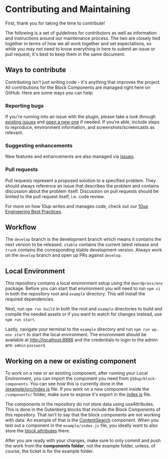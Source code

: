 # Contributing and Maintaining

First, thank you for taking the time to contribute!

The following is a set of guidelines for contributors as well as information and instructions around our maintenance process. The two are closely tied together in terms of how we all work together and set expectations, so while you may not need to know everything in here to submit an issue or pull request, it's best to keep them in the same document.

## Ways to contribute

Contributing isn't just writing code - it's anything that improves the project. All contributions for the Block Components are managed right here on GitHub. Here are some ways you can help:

### Reporting bugs

If you're running into an issue with the plugin, please take a look through [existing issues](https://github.com/10up/block-components/issues) and [open a new one](https://github.com/10up/block-components/issues/new) if needed. If you're able, include steps to reproduce, environment information, and screenshots/screencasts as relevant.

### Suggesting enhancements

New features and enhancements are also managed via [issues](https://github.com/10up/block-components/issues).

### Pull requests

Pull requests represent a proposed solution to a specified problem. They should always reference an issue that describes the problem and contains discussion about the problem itself. Discussion on pull requests should be limited to the pull request itself, i.e. code review.

For more on how 10up writes and manages code, check out our [10up Engineering Best Practices](https://10up.github.io/Engineering-Best-Practices/).

## Workflow

The `develop` branch is the development branch which means it contains the next version to be released. `stable` contains the current latest release and `trunk` contains the corresponding stable development version. Always work on the `develop` branch and open up PRs against `develop`.

## Local Environment
This repository contains a local environment setup using the `@wordpress/env` package. Before you can start that environment you will need to run `npm ci` in both the repository root and `example` directory. This will install the required dependencies.

Next, run `npm run build` in both the root and `example` directories to build and compile the needed assets or if you want to watch for changes instead, use `npm run start`.

Lastly, navigate your terminal to the `example` directory and run `npm run wp-env start` to start the local environment. The environment should be available at [http://localhost:8888](http://localhost:8888) and the credentials to login to the admin are: `admin` `password`.

## Working on a new or existing component
To work on a new or an existing component, after running your Local Environment, you can import the component you need from `@10up/block-components`. You can see how this is currently done in the [/example/src/index.js](https://github.com/10up/block-components/blob/trunk/example/src/index.js#L6) file. If you work on a new component inside the `/components/` folder, make sure to expose it's export in the [index.js](https://github.com/10up/block-components/blob/trunk/index.js) file.

The components in the repository do not store data using useAttributes. This is done in the Gutenberg blocks that include the Block Components of this repository. That isn't to say that the block components are not working with data. An example of that is the [ContentSearch](https://github.com/10up/block-components/blob/develop/components/ContentSearch/index.js) component. When you test out a component in the `example/index.js` file, you ideally want to also store the [block attributes](https://developer.wordpress.org/block-editor/reference-guides/block-api/block-attributes/) there.

After you are ready with your changes, make sure to only commit and push the work from the **components folder**, not the example folder, unless, of course, the ticket is for the example folder.